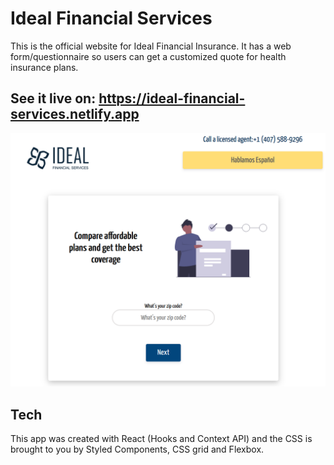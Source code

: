 # Ideal Financial Services

This is the official website for Ideal Financial Insurance. It has a web form/questionnaire 
so users can get a customized quote for health insurance plans.

## See it live on: https://ideal-financial-services.netlify.app

![alt text][screenshot]

[screenshot]: https://github.com/jpdevspace/React_IdealInsuranceFL/blob/main/src/assets/screenshot.png "Screenshot of app"

## Tech
This app was created with React (Hooks and Context API) and the CSS is brought to you by Styled Components, CSS grid and Flexbox.
